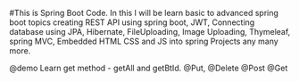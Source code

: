 #This is Spring Boot Code. In this I will be learn  basic to advanced spring boot topics creating REST API using spring boot, JWT, Connecting database using JPA, Hibernate, FileUploading, 
Image Uploading, Thymeleaf, spring MVC, Embedded HTML CSS and JS into spring Projects any many more.

@demo
Learn get method - getAll and getBtId.
@Put, @Delete @Post @Get

